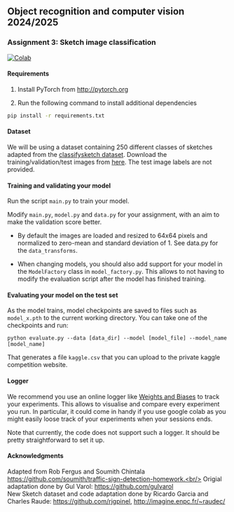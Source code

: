 ## Object recognition and computer vision 2024/2025

### Assignment 3: Sketch image classification
[![Colab](https://colab.research.google.com/assets/colab-badge.svg)](https://colab.research.google.com/drive/1PxshEMwNm4tLu8f_Bz_Z0emUlC1TPob4?usp=sharing)
#### Requirements
1. Install PyTorch from http://pytorch.org

2. Run the following command to install additional dependencies

```bash
pip install -r requirements.txt
```

#### Dataset
We will be using a dataset containing 250 different classes of sketches adapted from the [classifysketch dataset](https://cybertron.cg.tu-berlin.de/eitz/projects/classifysketch/).
Download the training/validation/test images from [here](https://www.kaggle.com/competitions/mva-recvis-2024/data). The test image labels are not provided.

#### Training and validating your model
Run the script `main.py` to train your model.

Modify `main.py`, `model.py` and `data.py` for your assignment, with an aim to make the validation score better.

- By default the images are loaded and resized to 64x64 pixels and normalized to zero-mean and standard deviation of 1. See data.py for the `data_transforms`.

- When changing models, you should also add support for your model in the `ModelFactory` class in `model_factory.py`. This allows to not having to modify the evaluation script after the model has finished training.

#### Evaluating your model on the test set

As the model trains, model checkpoints are saved to files such as `model_x.pth` to the current working directory.
You can take one of the checkpoints and run:

```
python evaluate.py --data [data_dir] --model [model_file] --model_name [model_name]
```

That generates a file `kaggle.csv` that you can upload to the private kaggle competition website.


#### Logger

We recommend you use an online logger like [Weights and Biases](https://wandb.ai/site/experiment-tracking) to track your experiments. This allows to visualise and compare every experiment you run. In particular, it could come in handy if you use google colab as you might easily loose track of your experiments when your sessions ends.

Note that currently, the code does not support such a logger. It should be pretty straightforward to set it up.

#### Acknowledgments
Adapted from Rob Fergus and Soumith Chintala https://github.com/soumith/traffic-sign-detection-homework.<br/>
Origial adaptation done by Gul Varol: https://github.com/gulvarol<br/>
New Sketch dataset and code adaptation done by Ricardo Garcia and Charles Raude: https://github.com/rjgpinel, http://imagine.enpc.fr/~raudec/
